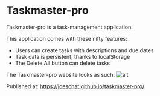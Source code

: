 # Taskmaster-pro
Taskmaster-pro is a task-management application.

This application comes with these nifty features:
- Users can create tasks with descriptions and due dates
- Task data is persistent, thanks to localStorage
- The Delete All button can delete tasks

The Taskmaster-pro website looks as such:
![alt](https://github.com/jdeschat/challenge-module-2/blob/main/assets/img/taskmaster-pro.png)

Published at: https://jdeschat.github.io/taskmaster-pro/
